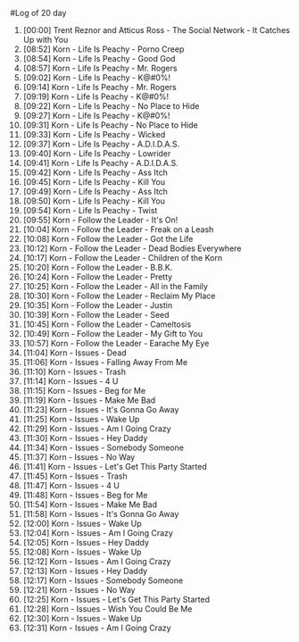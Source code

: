 #Log of 20 day

1. [00:00] Trent Reznor and Atticus Ross - The Social Network - It Catches Up with You
1. [08:52] Korn - Life Is Peachy - Porno Creep
1. [08:54] Korn - Life Is Peachy - Good God
1. [08:57] Korn - Life Is Peachy - Mr. Rogers
1. [09:02] Korn - Life Is Peachy - K@#0%!
1. [09:14] Korn - Life Is Peachy - Mr. Rogers
1. [09:19] Korn - Life Is Peachy - K@#0%!
1. [09:22] Korn - Life Is Peachy - No Place to Hide
1. [09:27] Korn - Life Is Peachy - K@#0%!
1. [09:31] Korn - Life Is Peachy - No Place to Hide
1. [09:33] Korn - Life Is Peachy - Wicked
1. [09:37] Korn - Life Is Peachy - A.D.I.D.A.S.
1. [09:40] Korn - Life Is Peachy - Lowrider
1. [09:41] Korn - Life Is Peachy - A.D.I.D.A.S.
1. [09:42] Korn - Life Is Peachy - Ass Itch
1. [09:45] Korn - Life Is Peachy - Kill You
1. [09:49] Korn - Life Is Peachy - Ass Itch
1. [09:50] Korn - Life Is Peachy - Kill You
1. [09:54] Korn - Life Is Peachy - Twist
1. [09:55] Korn - Follow the Leader - It's On!
1. [10:04] Korn - Follow the Leader - Freak on a Leash
1. [10:08] Korn - Follow the Leader - Got the Life
1. [10:12] Korn - Follow the Leader - Dead Bodies Everywhere
1. [10:17] Korn - Follow the Leader - Children of the Korn
1. [10:20] Korn - Follow the Leader - B.B.K.
1. [10:24] Korn - Follow the Leader - Pretty
1. [10:25] Korn - Follow the Leader - All in the Family
1. [10:30] Korn - Follow the Leader - Reclaim My Place
1. [10:35] Korn - Follow the Leader - Justin
1. [10:39] Korn - Follow the Leader - Seed
1. [10:45] Korn - Follow the Leader - Cameltosis
1. [10:49] Korn - Follow the Leader - My Gift to You
1. [10:57] Korn - Follow the Leader - Earache My Eye
1. [11:04] Korn - Issues - Dead
1. [11:06] Korn - Issues - Falling Away From Me
1. [11:10] Korn - Issues - Trash
1. [11:14] Korn - Issues - 4 U
1. [11:15] Korn - Issues - Beg for Me
1. [11:19] Korn - Issues - Make Me Bad
1. [11:23] Korn - Issues - It's Gonna Go Away
1. [11:25] Korn - Issues - Wake Up
1. [11:29] Korn - Issues - Am I Going Crazy
1. [11:30] Korn - Issues - Hey Daddy
1. [11:34] Korn - Issues - Somebody Someone
1. [11:37] Korn - Issues - No Way
1. [11:41] Korn - Issues - Let's Get This Party Started
1. [11:45] Korn - Issues - Trash
1. [11:47] Korn - Issues - 4 U
1. [11:48] Korn - Issues - Beg for Me
1. [11:54] Korn - Issues - Make Me Bad
1. [11:58] Korn - Issues - It's Gonna Go Away
1. [12:00] Korn - Issues - Wake Up
1. [12:04] Korn - Issues - Am I Going Crazy
1. [12:05] Korn - Issues - Hey Daddy
1. [12:08] Korn - Issues - Wake Up
1. [12:12] Korn - Issues - Am I Going Crazy
1. [12:13] Korn - Issues - Hey Daddy
1. [12:17] Korn - Issues - Somebody Someone
1. [12:21] Korn - Issues - No Way
1. [12:25] Korn - Issues - Let's Get This Party Started
1. [12:28] Korn - Issues - Wish You Could Be Me
1. [12:30] Korn - Issues - Wake Up
1. [12:31] Korn - Issues - Am I Going Crazy
